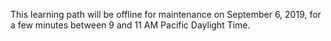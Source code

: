 This learning path will be offline for maintenance on September 6, 2019, for a few minutes between 9 and 11 AM Pacific Daylight Time.